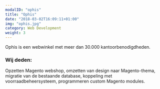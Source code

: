 ```yaml
---
modalID: "ophis"
title: "Ophis"
date: "2018-03-02T16:09:11+01:00"
img: "ophis.jpg"
category: Web Development
weight: 3
---
```


Ophis is een webwinkel met meer dan 30.000 kantoorbenodigdheden.

### Wij deden:

Opzetten Magento webshop, omzetten van design naar Magento-thema, migratie van de bestaande database, koppeling met voorraadbeheersysteem, programmeren custom Magento modules.

